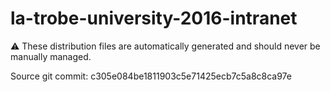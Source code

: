 # la-trobe-university-2016-intranet

:warning: These distribution files are automatically generated and should never be manually managed.

Source git commit: c305e084be1811903c5e71425ecb7c5a8c8ca97e
